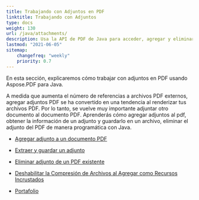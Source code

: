 ```yaml
---
title: Trabajando con Adjuntos en PDF 
linktitle: Trabajando con Adjuntos
type: docs
weight: 130
url: /java/attachments/
description: Usa la API de PDF de Java para acceder, agregar y eliminar adjuntos en archivos PDF desde tus aplicaciones. Guía completa con ejemplos de código Java.
lastmod: "2021-06-05"
sitemap:
    changefreq: "weekly"
    priority: 0.7
---
```


En esta sección, explicaremos cómo trabajar con adjuntos en PDF usando Aspose.PDF para Java.

A medida que aumenta el número de referencias a archivos PDF externos, agregar adjuntos PDF se ha convertido en una tendencia al renderizar tus archivos PDF. Por lo tanto, se vuelve muy importante adjuntar otro documento al documento PDF. Aprenderás cómo agregar adjuntos al pdf, obtener la información de un adjunto y guardarlo en un archivo, eliminar el adjunto del PDF de manera programática con Java.

- [Agregar adjunto a un documento PDF](/pdf/java/add-attachment-to-pdf-document/)
- [Extraer y guardar un adjunto](/pdf/java/extract-and-save-an-attachment/)

- [Eliminar adjunto de un PDF existente](/pdf/java/removing-attachment-from-an-existing-pdf/)
- [Deshabilitar la Compresión de Archivos al Agregar como Recursos Incrustados](/pdf/java/disable-files-compression-when-adding-as-embedded-resources/)
- [Portafolio](/pdf/java/portfolio/)